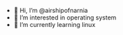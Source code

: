 - 👋 Hi, I’m @airshipofnarnia
- 👀 I’m interested in operating system
- 🌱 I’m currently learning linux


<!---
airshipofnarnia/airshipofnarnia is a ✨ special ✨ repository because its `README.md` (this file) appears on your GitHub profile.
You can click the Preview link to take a look at your changes.
--->
